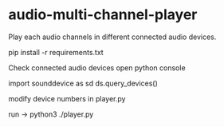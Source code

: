 # audio-multi-channel-player
Play each audio channels in different connected audio devices.

pip install -r requirements.txt

Check connected audio devices
open python console 

  import sounddevice as sd
  ds.query_devices()

modify device numbers in player.py

run -> python3 ./player.py
